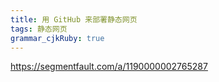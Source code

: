 ```yaml
---
title: 用 GitHub 来部署静态网页
tags: 静态网页
grammar_cjkRuby: true
---
```

https://segmentfault.com/a/1190000002765287